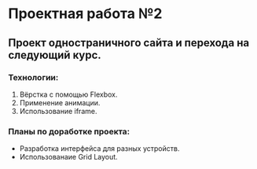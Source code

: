 # Проектная работа №2

## Проект одностраничного сайта и перехода на следующий курс.

### Технологии:
1. Вёрстка с помощью Flexbox.
2. Применение анимации.
3. Использование iframe.


### Планы по доработке проекта:
* Разработка интерфейса для разных устройств.
* Использованаие Grid Layout.
